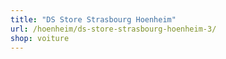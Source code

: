 ```yaml
---
title: "DS Store Strasbourg Hoenheim"
url: /hoenheim/ds-store-strasbourg-hoenheim-3/
shop: voiture
---
```

